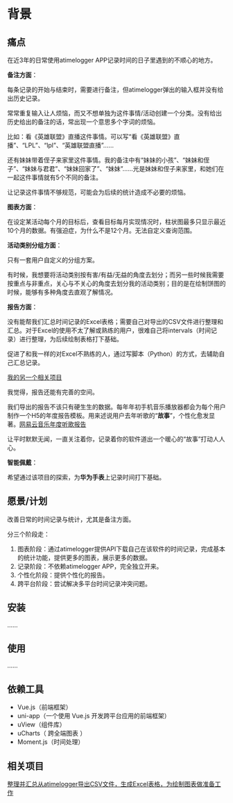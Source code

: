# 背景

## 痛点

在近3年的日常使用atimelogger APP记录时间的日子里遇到的不顺心的地方。

**备注方面**：

每条记录的开始与结束时，需要进行备注，但atimelogger弹出的输入框并没有给出历史记录。

常常重复输入让人烦恼，而又不想单独为这件事情/活动创建一个分类。没有给出历史给出的备注的话，常出现一个意思多个字词的烦恼。

比如：看《英雄联盟》直播这件事情。可以写“看《英雄联盟》直播”、“LPL”、“lpl”、“英雄联盟直播”……

还有妹妹带着侄子来家里这件事情。我的备注中有“妹妹的小孩”、“妹妹和侄子”、“妹妹与君君”、“妹妹回家了”、“妹妹”……光是妹妹和侄子来家里，和她们在一起这件事情就有5个不同的备注。

让记录这件事情不够规范，可能会为后续的统计造成不必要的烦恼。



**图表方面**：

在设定某活动每个月的目标后，查看目标每月实现情况时，柱状图最多只显示最近10个月的数据。有强迫症，为什么不是12个月。无法自定义查询范围。



**活动类别分组方面**：

只有一套用户自定义的分组方案。

有时候，我想要将活动类别按有害/有益/无益的角度去划分；而另一些时候我需要按重点与非重点，关心与不关心的角度去划分我的活动类别；目的是在绘制饼图的时候，能够有多种角度去直观了解情况。



**报告方面**：

没有能帮我们汇总时间记录的Excel表格；需要自己对导出的CSV文件进行整理和汇总。对于Excel的使用不太了解或熟练的用户，很难自己将intervals（时间记录）进行整理，为后续绘制表格打下基础。

促进了和我一样的对Excel不熟练的人，通过写脚本（Python）的方式，去辅助自己汇总记录。

[我的另一个相关项目](https://github.com/Zhongkangfa/deal_with_atimelogger_export_CSV)

我觉得，报告还能有完善的空间。

我们导出的报告不该只有硬生生的数据。每年年初手机音乐播放器都会为每个用户制作一个H5的年度报告模板。用来述说用户去年听歌的“**故事**”，个性化愈发显著。[网易云音乐年度听歌报告](https://baijiahao.baidu.com/s?id=1687301859829412561)

让平时默默无闻，一直关注着你，记录着你的软件道出一个暖心的“故事”打动人人心。



**智能佩戴**：

希望通过该项目的探索，为**华为手表**上记录时间打下基础。



## 愿景/计划

改善日常的时间记录与统计，尤其是备注方面。

分三个阶段走：

1. 图表阶段：通过atimelogger提供API下载自己在该软件的时间记录，完成基本的统计功能，提供更多的图表，展示更多的数据。
2. 记录阶段：不依赖atimelogger APP，完全独立开来。
3. 个性化阶段：提供个性化的报告。
4. 跨平台阶段：尝试解决多平台时间记录冲突问题。



## 安装

……



## 使用

……



## 依赖工具

- Vue.js（前端框架）
- uni-app（一个使用 Vue.js 开发跨平台应用的前端框架）
- uView（组件库）
- uCharts（ 跨全端图表 ）
- Moment.js（时间处理）

## 相关项目

 [整理并汇总从atimelogger导出CSV文件，生成Excel表格，为绘制图表做准备工作](https://github.com/Zhongkangfa/deal_with_atimelogger_export_CSV) 



